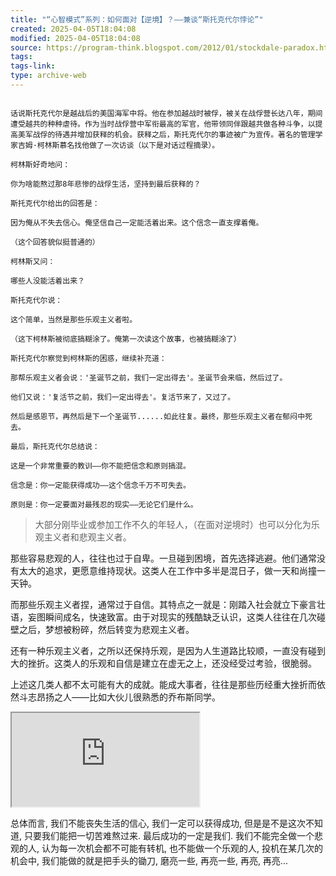 ```yaml
---
title: "“心智模式”系列：如何面对【逆境】？——兼谈“斯托克代尔悖论”"
created: 2025-04-05T18:04:08
modified: 2025-04-05T18:04:08
source: https://program-think.blogspot.com/2012/01/stockdale-paradox.html
tags:
tags-link:
type: archive-web
---
```

```

话说斯托克代尔是越战后的美国海军中将。他在参加越战时被俘，被关在战俘营长达八年，期间遭受越共的种种虐待。作为当时战俘营中军衔最高的军官，他带领同伴跟越共做各种斗争，以提高美军战俘的待遇并增加获释的机会。获释之后，斯托克代尔的事迹被广为宣传。著名的管理学家吉姆·柯林斯慕名找他做了一次访谈（以下是对话过程摘录）。

柯林斯好奇地问：

你为啥能熬过那8年悲惨的战俘生活，坚持到最后获释的？

斯托克代尔给出的回答是：

因为俺从不失去信心。俺坚信自己一定能活着出来。这个信念一直支撑着俺。

（这个回答貌似挺普通的）

柯林斯又问：

哪些人没能活着出来？

斯托克代尔说：

这个简单，当然是那些乐观主义者啦。

（这下柯林斯被彻底搞糊涂了。俺第一次读这个故事，也被搞糊涂了）

斯托克代尔察觉到柯林斯的困惑，继续补充道：

那帮乐观主义者会说：'圣诞节之前，我们一定出得去'。圣诞节会来临，然后过了。

他们又说：'复活节之前，我们一定出得去'。复活节来了，又过了。

然后是感恩节，再然后是下一个圣诞节......如此往复。最终，那些乐观主义者在郁闷中死去。

最后，斯托克代尔总结说：

这是一个非常重要的教训——你不能把信念和原则搞混。

信念是：你一定能获得成功——这个信念千万不可失去。

原则是：你一定要面对最残忍的现实——无论它们是什么。

```

> 大部分刚毕业或参加工作不久的年轻人，（在面对逆境时）也可以分化为乐观主义者和悲观主义者。

那些容易悲观的人，往往也过于自卑。一旦碰到困境，首先选择逃避。他们通常没有太大的追求，更愿意维持现状。这类人在工作中多半是混日子，做一天和尚撞一天钟。

而那些乐观主义者捏，通常过于自信。其特点之一就是：刚踏入社会就立下豪言壮语，妄图瞬间成名，快速致富。由于对现实的残酷缺乏认识，这类人往往在几次碰壁之后，梦想被粉碎，然后转变为悲观主义者。

还有一种乐观主义者，之所以还保持乐观，是因为人生道路比较顺，一直没有碰到大的挫折。这类人的乐观和自信是建立在虚无之上，还没经受过考验，很脆弱。

上述这几类人都不太可能有大的成就。能成大事者，往往是那些历经重大挫折而依然斗志昂扬之人——比如大伙儿很熟悉的乔布斯同学。

<iframe src="https://www.youtube.com/embed/JJZH17UqbG8" allow="accelerometer; autoplay; clipboard-write; encrypted-media; gyroscope; picture-in-picture; web-share" referrerpolicy="strict-origin-when-cross-origin" allowfullscreen></iframe>

总体而言, 我们不能丧失生活的信心, 我们一定可以获得成功, 但是是不是这次不知道, 只要我们能把一切苦难熬过来. 最后成功的一定是我们. 我们不能完全做一个悲观的人, 认为每一次机会都不可能有转机, 也不能做一个乐观的人, 投机在某几次的机会中, 我们能做的就是把手头的锄刀, 磨亮一些, 再亮一些, 再亮, 再亮...